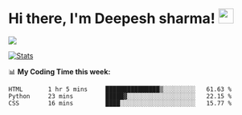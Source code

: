 # Hi there, I'm Deepesh sharma! <img src="https://raw.githubusercontent.com/MartinHeinz/MartinHeinz/master/wave.gif" width="30px">

![](https://camo.githubusercontent.com/992babdffd8c74a1502de375fbdf7e4d54773242/68747470733a2f2f6d656469612e67697068792e636f6d2f6d656469612f53576f536b4e36447854737a71494b4571762f67697068792e676966)

[![Stats](https://github-readme-stats.vercel.app/api?username=deepeshhsharma&show_icons=true&theme=radical)](https://github-readme-stats.vercel.app/api?username=deepeshhsharma&show_icons=true&theme=radical)&nbsp; &nbsp; &nbsp; &nbsp; &nbsp; &nbsp; &nbsp; &nbsp; &nbsp; &nbsp; 

📊 **My Coding Time this week:**
<!--START_SECTION:waka-->
```text
HTML       1 hr 5 mins     ███████████████▒░░░░░░░░░   61.63 % 
Python     23 mins         █████▓░░░░░░░░░░░░░░░░░░░   22.15 % 
CSS        16 mins         ████░░░░░░░░░░░░░░░░░░░░░   15.77 % 
```
<!--END_SECTION:waka-->
